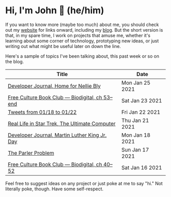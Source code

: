 # Hi, I'm John 👋 (he/him)

If you want to know more (maybe too much) about me, you should check out my [website](https://john.colagioia.net/) for links onward, including my [blog](https://john.colagioia.net/blog).  But the short version is that, in my spare time, I work on projects that amuse me, whether it's learning about some corner of technology, prototyping new ideas, or just writing out what might be useful later on down the line.

Here's a sample of topics I've been talking about, this past week or so on the blog.

|Title|Date|
|-----|-------|
|[Developer Journal, Home for Nellie Bly](https://john.colagioia.net/blog/2021/01/25/bly72.html)|Mon Jan 25 2021|
|[Free Culture Book Club — Biodigital, ch 53–end](https://john.colagioia.net/blog/2021/01/23/biodigital5.html)|Sat Jan 23 2021|
|[Tweets from 01/18 to 01/22](https://john.colagioia.net/blog/media/2021/01/22/week.html)|Fri Jan 22 2021|
|[Real Life in Star Trek, The Ultimate Computer](https://john.colagioia.net/blog/2021/01/21/ultimate.html)|Thu Jan 21 2021|
|[Developer Journal, Martin Luther King Jr. Day](https://john.colagioia.net/blog/2021/01/18/king.html)|Mon Jan 18 2021|
|[The Parler Problem](https://john.colagioia.net/blog/2021/01/17/social-media.html)|Sun Jan 17 2021|
|[Free Culture Book Club — Biodigital, ch 40–52](https://john.colagioia.net/blog/2021/01/16/biodigital4.html)|Sat Jan 16 2021|

Feel free to suggest ideas on any project or just poke at me to say "hi." Not literally poke, though. Have some self-respect.
